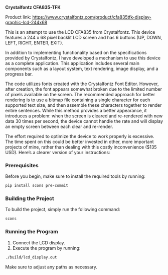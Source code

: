 **Crystalfontz CFA835-TFK**

Product link: https://www.crystalfontz.com/product/cfa835tfk-display-graphic-lcd-244x68

This is an attempt to use the LCD CFA835 from Crystalfontz. This device features a 244 x 68 pixel backlit LCD screen and has 6 buttons (UP, DOWN, LEFT, RIGHT, ENTER, EXIT).

In addition to implementing functionality based on the specifications provided by Crystalfontz, I have developed a mechanism to use this device as a complete application. This application includes several main components such as a layout system, text rendering, image display, and a progress bar.

The code utilizes fonts created with the Crystalfontz Font Editor. However, after creation, the font appears somewhat broken due to the limited number of pixels available on the screen. The recommended approach for better rendering is to use a bitmap file containing a single character for each supported text size, and then assemble these characters together to render entire sentences. While this method provides a better appearance, it introduces a problem: when the screen is cleared and re-rendered with new data 30 times per second, the device cannot handle the rate and will display an empty screen between each clear and re-render.

The effort required to optimize the device to work properly is excessive. The time spent on this could be better invested in other, more important projects of mine, rather than dealing with this costly inconvenience ($135 USD).
Here’s a clearer version of your instructions:

### Prerequisites

Before you begin, make sure to install the required tools by running:

```bash
pip install scons pre-commit
```

### Building the Project

To build the project, simply run the following command:

```bash
scons
```

### Running the Program

1. Connect the LCD display.
2. Execute the program by running:

```bash
./build/lcd_display.out
``` 

Make sure to adjust any paths as necessary.